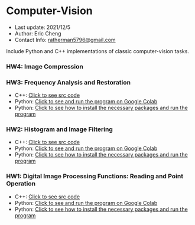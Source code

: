 # Computer-Vision
* Last update: 2021/12/5
* Author: Eric Cheng
* Contact Info: ratherman5796@gmail.com

Include Python and C++ implementations of classic computer-vision tasks.

### HW4: Image Compression

### HW3: Frequency Analysis and Restoration
* C++: [Click to see src code]()
* Python: [Click to see and run the program on Google Colab]()
* Python: [Click to see how to install the necessary packages and run the program](https://github.com/Ratherman/Computer-Vision/tree/main/HW3_Python)

### HW2: Histogram and Image Filtering
* C++: [Click to see src code]()
* Python: [Click to see and run the program on Google Colab]()
* Python: [Click to see how to install the necessary packages and run the program](https://github.com/Ratherman/Computer-Vision/blob/main/HW2_Python)

### HW1: Digital Image Processing Functions: Reading and Point Operation
* C++: [Click to see src code](https://github.com/Ratherman/Computer-Vision/tree/main/HW1_C%2B%2B)
* Python: [Click to see and run the program on Google Colab](https://colab.research.google.com/drive/1Jcq57nEO8Hexe2GEh5QzkVGYV45Oj8Gz#scrollTo=DEN1SdLgF1vm)
* Python: [Click to see how to install the necessary packages and run the program](https://github.com/Ratherman/Computer-Vision/tree/main/HW1_Python)